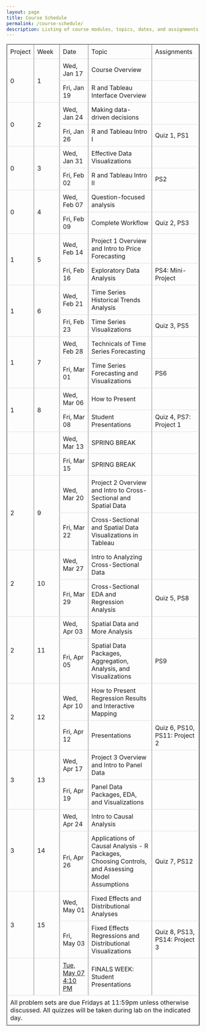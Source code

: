 ```yaml
---
layout: page
title: Course Schedule
permalink: /course-schedule/
description: Listing of course modules, topics, dates, and assignments
---
```




<head>
<style>
table {
  border-collapse: collapse;
  width: 100%;
}
th, td {
  padding: 8px;
  text-align: left;
  border-bottom: 1px solid #ddd;
}
</style>
</head>
<body>
	<table cellspacing="0" border="1">
		<thead>
			<tr>
				<td style="min-width:50px">Project</td>
				<td style="min-width:50px">Week</td>
				<td style="min-width:50px">Date</td>
				<td style="min-width:50px">Topic</td>
				<td style="min-width:50px">Assignments</td>
			</tr>
        </thead>
		<tbody>
			<tr>
				<td rowspan="2">0</td>
				<td rowspan="2">1</td>
				<td style="min-width:50px">Wed, Jan 17</td>
				<td style="min-width:50px">Course Overview</td>
				<td style="min-width:50px"></td>
			</tr>
			<tr>
				<td style="min-width:50px">Fri, Jan 19</td>
				<td style="min-width:50px">R and Tableau Interface Overview</td>
				<td style="min-width:50px"></td>
			</tr>
			<tr>
				<td rowspan="2">0</td>
				<td rowspan="2">2</td>
				<td style="min-width:50px">Wed, Jan 24</td>
				<td style="min-width:50px">Making data-driven decisions</td>
				<td style="min-width:50px"></td>
			</tr>
			<tr>
				<td style="min-width:50px">Fri, Jan 26</td>
				<td style="min-width:50px">R and Tableau Intro I</td>
				<td style="min-width:50px">Quiz 1, PS1</td>
			</tr>
			<tr>
				<td rowspan="2">0</td>
				<td rowspan="2">3</td>
				<td style="min-width:50px">Wed, Jan 31</td>
				<td style="min-width:50px">Effective Data Visualizations</td>
				<td style="min-width:50px"></td>
			</tr>
			<tr>
				<td style="min-width:50px">Fri, Feb 02</td>
				<td style="min-width:50px">R and Tableau Intro II</td>
				<td style="min-width:50px">PS2</td>
			</tr>
			<tr>
				<td rowspan="2">0</td>
				<td rowspan="2">4</td>
				<td style="min-width:50px">Wed, Feb 07</td>
				<td style="min-width:50px">Question-focused analysis</td>
				<td style="min-width:50px"></td>
			</tr>
			<tr>
				<td style="min-width:50px">Fri, Feb 09</td>
				<td style="min-width:50px">Complete Workflow</td>
				<td style="min-width:50px">Quiz 2, PS3</td>
			</tr>
			<tr>
				<td rowspan="2">1</td>
				<td rowspan="2">5</td>
				<td style="min-width:50px">Wed, Feb 14</td>
				<td style="min-width:50px">Project 1 Overview and Intro to Price Forecasting</td>
				<td style="min-width:50px"></td>
			</tr>
			<tr>
				<td style="min-width:50px">Fri, Feb 16</td>
				<td style="min-width:50px">Exploratory Data Analysis</td>
				<td style="min-width:50px">PS4: Mini-Project</td>
			</tr>
			<tr>
				<td rowspan="2">1</td>
				<td rowspan="2">6</td>
				<td style="min-width:50px">Wed, Feb 21</td>
				<td style="min-width:50px">Time Series Historical Trends Analysis</td>
				<td style="min-width:50px"></td>
			</tr>
			<tr>
				<td style="min-width:50px">Fri, Feb 23</td>
				<td style="min-width:50px">Time Series Visualizations</td>
				<td style="min-width:50px">Quiz 3, PS5</td>
			</tr>
			<tr>
				<td rowspan="2">1</td>
				<td rowspan="2">7</td>
				<td style="min-width:50px">Wed, Feb 28</td>
				<td style="min-width:50px">Technicals of Time Series Forecasting</td>
				<td style="min-width:50px"></td>
			</tr>
			<tr>
				<td style="min-width:50px">Fri, Mar 01</td>
				<td style="min-width:50px">Time Series Forecasting and Visualizations</td>
				<td style="min-width:50px">PS6</td>
			</tr>
			<tr>
				<td rowspan="2">1</td>
				<td rowspan="2">8</td>
				<td style="min-width:50px">Wed, Mar 06</td>
				<td style="min-width:50px">How to Present</td>
				<td style="min-width:50px"></td>
			</tr>
			<tr>
				<td style="min-width:50px">Fri, Mar 08</td>
				<td style="min-width:50px">Student Presentations</td>
				<td style="min-width:50px">Quiz 4, PS7: Project 1</td>
			</tr>
			<tr>
				<td style="min-width:50px"></td>
				<td style="min-width:50px"></td>
				<td style="min-width:50px">Wed, Mar 13</td>
				<td style="min-width:50px">SPRING BREAK</td>
				<td style="min-width:50px"></td>
			</tr>
			<tr>
				<td style="min-width:50px"></td>
				<td style="min-width:50px"></td>
				<td style="min-width:50px">Fri, Mar 15</td>
				<td style="min-width:50px">SPRING BREAK</td>
				<td style="min-width:50px"></td>
			</tr>
			<tr>
				<td rowspan="2">2</td>
				<td rowspan="2">9</td>
				<td style="min-width:50px">Wed, Mar 20</td>
				<td style="min-width:50px">Project 2 Overview and Intro to Cross-Sectional and Spatial Data</td>
				<td style="min-width:50px"></td>
			</tr>
			<tr>
				<td style="min-width:50px">Fri, Mar 22</td>
				<td style="min-width:50px">Cross-Sectional and Spatial Data Visualizations in Tableau</td>
				<td style="min-width:50px"></td>
			</tr>
			<tr>
				<td rowspan="2">2</td>
				<td rowspan="2">10</td>
				<td style="min-width:50px">Wed, Mar 27</td>
				<td style="min-width:50px">Intro to Analyzing Cross-Sectional Data</td>
				<td style="min-width:50px"></td>
			</tr>
			<tr>
				<td style="min-width:50px">Fri, Mar 29</td>
				<td style="min-width:50px">Cross-Sectional EDA and Regression Analysis</td>
				<td style="min-width:50px">Quiz 5, PS8</td>
			</tr>
			<tr>
				<td rowspan="2">2</td>
				<td rowspan="2">11</td>
				<td style="min-width:50px">Wed, Apr 03</td>
				<td style="min-width:50px">Spatial Data and More Analysis</td>
				<td style="min-width:50px"></td>
			</tr>
			<tr>
				<td style="min-width:50px">Fri, Apr 05</td>
				<td style="min-width:50px">Spatial Data Packages, Aggregation, Analysis, and Visualizations</td>
				<td style="min-width:50px">PS9</td>
			</tr>
			<tr>
				<td rowspan="2">2</td>
				<td rowspan="2">12</td>
				<td style="min-width:50px">Wed, Apr 10</td>
				<td style="min-width:50px">How to Present Regression Results and Interactive Mapping</td>
				<td style="min-width:50px"></td>
			</tr>
			<tr>
				<td style="min-width:50px">Fri, Apr 12</td>
				<td style="min-width:50px">Presentations</td>
				<td style="min-width:50px">Quiz 6, PS10, PS11: Project 2</td>
			</tr>
			<tr>
				<td rowspan="2">3</td>
				<td rowspan="2">13</td>
				<td style="min-width:50px">Wed, Apr 17</td>
				<td style="min-width:50px">Project 3 Overview and Intro to Panel Data</td>
				<td style="min-width:50px"></td>
			</tr>
			<tr>
				<td style="min-width:50px">Fri, Apr 19</td>
				<td style="min-width:50px">Panel Data Packages, EDA, and Visualizations</td>
				<td style="min-width:50px"></td>
			</tr>
			<tr>
				<td rowspan="2">3</td>
				<td rowspan="2">14</td>
				<td style="min-width:50px">Wed, Apr 24</td>
				<td style="min-width:50px">Intro to Causal Analysis</td>
				<td style="min-width:50px"></td>
			</tr>
			<tr>
				<td style="min-width:50px">Fri, Apr 26</td>
				<td style="min-width:50px">Applications of Causal Analysis - R Packages, Choosing Controls, and Assessing Model Assumptions</td>
				<td style="min-width:50px">Quiz 7, PS12</td>
			</tr>
			<tr>
				<td rowspan="2">3</td>
				<td rowspan="2">15</td>
				<td style="min-width:50px">Wed, May 01</td>
				<td style="min-width:50px">Fixed Effects and Distributional Analyses</td>
				<td style="min-width:50px"></td>
			</tr>
			<tr>
				<td style="min-width:50px">Fri, May 03</td>
				<td style="min-width:50px">Fixed Effects Regressions and Distributional Visualizations</td>
				<td style="min-width:50px">Quiz 8, PS13, PS14: Project 3</td>
			</tr>
			<tr>
				<td style="min-width:50px"></td>
				<td style="min-width:50px"></td>
				<td style="min-width:50px"><a href="https://registrar.colostate.edu/final-exams/">Tue, May 07 4:10 PM</a></td>
				<td style="min-width:50px">FINALS WEEK: Student Presentations</td>
				<td style="min-width:50px"></td>
			</tr>
		</tbody>
        <tfoot> 
            <tr> 
                <td colspan="5">All problem sets are due Fridays at 11:59pm unless otherwise discussed. All quizzes will be taken during lab on the indicated day.</td> 
            </tr> 
        </tfoot>
	</table>
</body>
